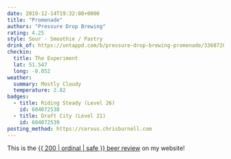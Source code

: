 ```yaml
---
date: 2019-12-14T19:32:08+0000
title: "Promenade"
authors: "Pressure Drop Brewing"
rating: 4.25
style: Sour - Smoothie / Pastry
drink_of: https://untappd.com/b/pressure-drop-brewing-promenade/3368728
checkin:
  title: The Experiment
  lat: 51.547
  long: -0.052
weather:
  summary: Mostly Cloudy
  temperature: 2.82
badges:
  - title: Riding Steady (Level 26)
    id: 604072538
  - title: Draft City (Level 21)
    id: 604072539
posting_method: https://corvus.chrisburnell.com
---
```


<p class=" [ box ] [ center ] [ gamma ] ">This is the <a href="/beer/">{{ 200 | ordinal | safe }} beer review</a> on my website!</p>
